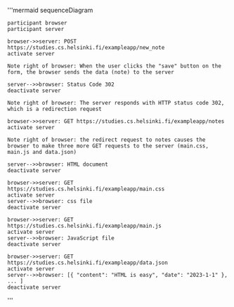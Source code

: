 '''mermaid
sequenceDiagram

    participant browser
    participant server

    browser->>server: POST https://studies.cs.helsinki.fi/exampleapp/new_note
    activate server

    Note right of browser: When the user clicks the "save" button on the form, the browser sends the data (note) to the server

    server-->>browser: Status Code 302
    deactivate server

    Note right of browser: The server responds with HTTP status code 302, which is a redirection request
    
    browser->>server: GET https://studies.cs.helsinki.fi/exampleapp/notes
    activate server

    Note right of browser: the redirect request to notes causes the browser to make three more GET requests to the server (main.css, main.js and data.json)

    server-->>browser: HTML document
    deactivate server
    
    browser->>server: GET https://studies.cs.helsinki.fi/exampleapp/main.css
    activate server
    server-->>browser: css file
    deactivate server
    
    browser->>server: GET https://studies.cs.helsinki.fi/exampleapp/main.js
    activate server
    server-->>browser: JavaScript file
    deactivate server
    
    browser->>server: GET https://studies.cs.helsinki.fi/exampleapp/data.json
    activate server
    server-->>browser: [{ "content": "HTML is easy", "date": "2023-1-1" }, ... ]
    deactivate server
'''